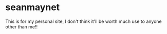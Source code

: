 seanmaynet
==========
This is for my personal site, I don't think it'll be worth much use to anyone other than me!!
